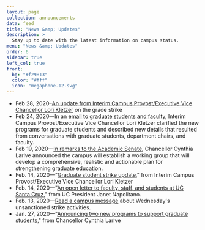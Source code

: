 ```yaml
---
layout: page
collection: announcements
data: feed
title: "News &amp; Updates"
description: >
  Stay up to date with the latest information on campus status.
menu: "News &amp; Updates"
order: 6
sidebar: true
left_col: true
front:
  bg: "#f29813"
  color: "#fff"
  icon: "megaphone-12.svg"
---
```


- Feb 28, 2020–[An update from Interim Campus Provost/Executive Vice Chancellor Lori Kletzer](https://news.ucsc.edu/2020/02/news-article.html) on the grade strike
- Feb 24, 2020—In an [email to graduate students and faculty](https://news.ucsc.edu/2020/02/cpevc-clarification-grad-programs.html), Interim Campus Provost/Executive Vice Chancellor Lori Kletzer clarified the new programs for graduate students and described new details that resulted from conversations with graduate students, department chairs, and faculty.
- Feb 19, 2020—[In remarks to the Academic Senate](https://news.ucsc.edu/2020/02/chancellor-senate-remarks.html), Chancellor Cynthia Larive announced the campus will establish a working group that will develop a comprehensive, realistic and actionable plan for strengthening graduate education.
- Feb. 14, 2020—"[Graduate student strike update](https://news.ucsc.edu/2020/02/cpevc-graduate-student-strike-update.html)," from Interim Campus Provost/Executive Vice Chancellor Lori Kletzer
- Feb. 14, 2020—"[An open letter to faculty, staff, and students at UC Santa Cruz](https://news.ucsc.edu/2020/02/letter-president-unsanctioned-strike.html)," from UC President Janet Napolitano. 
- Feb. 13, 2020—[Read a campus message](https://news.ucsc.edu/2020/02/protests-and-arrests.html) about Wednesday's unsanctioned strike activities.
- Jan. 27, 2020—"[Announcing two new programs to support graduate students](https://news.ucsc.edu/2020/01/chancellor-new-graduate-student-programs.html)," from Chancellor Cynthia Larive
